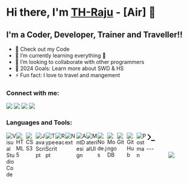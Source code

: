 # Hi there, I'm [TH-Raju](https://tofajjol-hosen-raju.web.app/) - [Air] 👋 

## I'm a Coder, Developer, Trainer and Traveller!!

- 🔭 Check out my Code
- 🌱 I’m currently learning everything 🤣
- 👯 I’m looking to collaborate with other programmers
- 🥅 2024 Goals: Learn more about SWD & HS
- ⚡ Fun fact: I love to travel and mangement

### Connect with me:
<div>
  <a href="https://www.facebook.com/rjraju.r8" target="_blank"><img src="https://img.shields.io/badge/-Facebook-%23E4505F?style=for-the-badge&logo=facebook&logoColor=white" target="_blank"></a> 
  <a href="https://www.linkedin.com/in/th-raju" target="_blank"><img src="https://img.shields.io/badge/-LinkedIn-%230077B5?style=for-the-badge&logo=linkedin&logoColor=white" target="_blank"></a> 
  <a href = "mailto:rajukhan894200@gmail.com"><img src="https://img.shields.io/badge/-Gmail-%23333?style=for-the-badge&logo=gmail&logoColor=white" target="_blank"></a>
  <a href="https://www.instagram.com/th_raju.r8" target="_blank"><img src="https://img.shields.io/badge/-Instagram-%23E4405F?style=for-the-badge&logo=instagram&logoColor=white" target="_blank"></a>
 
  
 
</div>

### Languages and Tools:

<img align="left" alt="Visual Studio Code" width="26px" src="https://cdn.jsdelivr.net/gh/devicons/devicon/icons/vscode/vscode-original.svg">
<img align="left" alt="HTML5" width="26px" src="https://cdn.jsdelivr.net/gh/devicons/devicon/icons/html5/html5-original.svg">
<img align="left" alt="CSS3" width="26px" src="https://cdn.jsdelivr.net/gh/devicons/devicon/icons/css3/css3-original.svg">
<img align="left" alt="JavaScript" width="26px" src="https://cdn.jsdelivr.net/gh/devicons/devicon/icons/javascript/javascript-original.svg">
<img align="left" alt="TypeScript" width="26px" src="https://cdn.jsdelivr.net/gh/devicons/devicon/icons/typescript/typescript-original.svg">
<img align="left" alt="React" width="26px" src="https://cdn.jsdelivr.net/gh/devicons/devicon/icons/react/react-original.svg">
<img align="left" alt="Next" width="30px" src="https://cdn.jsdelivr.net/gh/devicons/devicon@latest/icons/nextjs/nextjs-original.svg">
<img align="left" alt="AntDesign" width="26px" src="https://cdn.jsdelivr.net/gh/devicons/devicon@latest/icons/antdesign/antdesign-original.svg">
<img align="left" alt="MaterialUI" width="30px" src="https://cdn.jsdelivr.net/gh/devicons/devicon@latest/icons/materialui/materialui-original.svg">
<img align="left" alt="Node.js" width="26px" src="https://cdn.jsdelivr.net/gh/devicons/devicon/icons/nodejs/nodejs-original.svg">
<img align="left" alt="MongoDB" width="26px" src="https://cdn.jsdelivr.net/gh/devicons/devicon/icons/mongodb/mongodb-original.svg">
<img align="left" alt="Git" width="26px" src="https://cdn.jsdelivr.net/gh/devicons/devicon/icons/git/git-original.svg">
<img align="left" alt="GitHub" width="26px" src="https://user-images.githubusercontent.com/3369400/139447912-e0f43f33-6d9f-45f8-be46-2df5bbc91289.png">
<img align="left" alt="Postman" width="26px" src="https://cdn.jsdelivr.net/gh/devicons/devicon@latest/icons/postman/postman-original.svg">
<img align="left" alt="Terminal" width="26px" color ="white" src="./terminal-light.svg">
<br />
<br />
---

<div align="center">
  <a href="https://github.com/TH-Raju">
  <img height="180em" src="https://github-readme-stats.vercel.app/api?username=TH-Raju&layout=compact&langs_count=7&theme=dracula"/>
</div>



